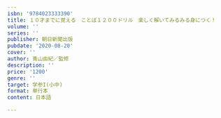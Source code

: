 ```yaml
---
isbn: '9784023333390'
title: １０才までに覚える　ことば１２００ドリル　楽しく解いてみるみる身につく！
volume: ''
series: ''
publisher: 朝日新聞出版
pubdate: '2020-08-20'
cover: ''
author: 青山由紀／監修
description: ''
price: '1200'
genre: ''
target: 学参I(小中)
format: 単行本
content: 日本語

---
```

